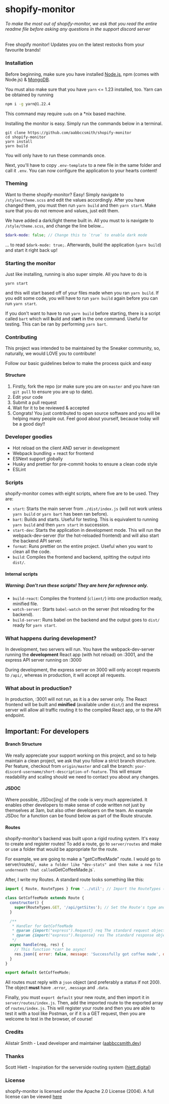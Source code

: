 # shopify-monitor

###### To make the most out of shopify-monitor, we ask that you read the entire readme file before asking any questions in the support discord server

Free shopify monitor! Updates you on the latest restocks from your favourite brands!

### Installation

Before beginning, make sure you have installed [Node.js](http://nodejs.org/), npm (comes with Node.js) & [MongoDB](https://docs.mongodb.com/manual/administration/install-community/).

You must also make sure that you have `yarn` <= 1.23 installed, too. Yarn can be obtained by running

```bash
npm i -g yarn@1.22.4
```

This command may require `sudo` on a \*nix based machine.

Installing the monitor is easy. Simply run the commands below in a terminal.

```
git clone https://github.com/aabbccsmith/shopify-monitor
cd shopify-monitor
yarn install
yarn build
```

You will only have to run these commands once.

Next, you'll have to copy `.env-template` to a new file in the same folder and call it `.env`. You can now configure the application to your hearts content!

### Theming

Want to theme shopify-monitor? Easy! Simply navigate to `/styles/theme.scss` and edit the values accordingly. After you have changed them, you must then run `yarn build` and then `yarn start`. Make sure that you do not remove and values, just edit them.

We have added a dark/light theme built in. All you must to is navigate to `/style/theme.scss`, and change the line below...

```scss
$dark-mode: false; // Change this to `true` to enable dark mode
```

... to read `$dark-mode: true;`. Afterwards, build the application (`yarn build`) and start it right back up!

### Starting the monitor

Just like installing, running is also super simple. All you have to do is

```
yarn start
```

and this will start based off of your files made when you ran `yarn build`. If you edit some code, you will have to run `yarn build` again before you can run `yarn start`.

If you don't want to have to run `yarn build` before starting, there is a script called `bart` which will **b**uild and st**art** in the one command. Useful for testing. This can be ran by performing `yarn bart`.

### Contributing

This project was intended to be maintained by the Sneaker community, so, naturally, we would LOVE you to contribute!

Follow our basic guidelines below to make the process quick and easy

#### Structure

1. Firstly, fork the repo (or make sure you are on `master` and you have ran `git pull` to ensure you are up to date).
2. Edit your code
3. Submit a pull request
4. Wait for it to be reviewed & accepted
5. Congrats! You just contributed to open source software and you will be helping many people out. Feel good about yourself, because today will be a good day!!

### Developer goodies

- Hot reload on the client AND server in development
- Webpack bundling + react for frontend
- ESNext support globally
- Husky and prettier for pre-commit hooks to ensure a clean code style
- ESLint

### Scripts

shopify-monitor comes with eight scripts, where five are to be used. They are:

- `start`: Starts the main server from `./dist/index.js` (will not work unless `yarn build` or `yarn bart` has been ran before).
- `bart`: Builds and starts. Useful for testing. This is equivalent to running `yarn build` and then `yarn start` in succession.
- `start-dev`: Starts the application in development mode. This will run the webpack-dev-server (for the hot-reloaded frontend) and will also start the backend API server.
- `format`: Runs prettier on the entire project. Useful when you want to clean all the code.
- `build`: Compiles the frontend and backend, spitting the output into `dist/`.

#### Internal scripts

##### Warning: Don't run these scripts! They are here for reference only.

- `build-react`: Compiles the frontend (`client/`) into one production ready, minified file.
- `watch-server`: Starts `babel-watch` on the server (hot reloading for the backend).
- `build-server`: Runs babel on the backend and the output goes to `dist/` ready for `yarn start`.

### What happens during development?

In development, two servers will run. You have the webpack-dev-server running the **development** React app (with hot reload) on :3001, and the express API server running on :3000

During development, the express server on 3000 will only accept requests to `/api/`, whereas in production, it will accept all requests.

### What about in production?

In production, :3001 will not run, as it is a dev server only. The React frontend will be built and **minified** (available under `dist/`) and the express server will allow all traffic routing it to the compiled React app, or to the API endpoint.

## Important: For developers

#### Branch Structure

We really appreciate your support working on this project, and so to help maintain a clean project, we ask that you follow a strict branch structure. Per feature, checkout from `origin/master` and call the branch: `your-discord-username/short-description-of-feature`. This will ensure readability and scaling should we need to contact you about any changes.

#### JSDOC

Where possible, JSDoc[ing] of the code is very much appreciated. It enables other developers to make sense of code written not just by themselves at 3am, but also other developers on the team. An example JSDoc for a function can be found below as part of the Route strucute.

#### Routes

shopify-monitor's backend was built upon a rigid routing system. It's easy to create and register routes! To add a route, go to `server/routes` and make or use a folder that would be appropriate for the route.

For example, we are going to make a "getCoffeeMade" route. I would go to server/routes/`, make a folder like "dev-stats" and then make a new file underneath that called`GetCoffeeMade.js`.

After, I write my Routes. A standard route looks something like this:

```js
import { Route, RouteTypes } from '../util'; // Import the RouteTypes (get or post, effectively) and the basic Route class

class GetCoffeeMade extends Route {
  constructor() {
    super(RouteTypes.GET, '/api/getSites'); // Set the Route's type and path
  }

  /**
   * Handler for GetCoffeeMade
   * @param {import("express").Request} req The standard request object
   * @param {import("express").Response} res The standard response object
   */
  async handle(req, res) {
    // This function *can* be async!
    res.json({ error: false, message: 'Successfully got coffee made', data: '400 Cups' });
  }
}

export default GetCoffeeMade;
```

All routes must reply with a `json` object (and preferably a status if not 200). The object **must** have `.error`, `.message` and `.data`.

Finally, you must `export default` your new route, and then import it in `server/routes/index.js`. Then, add the imported route to the exported array of `routes/index.js`. This will register your route and then you are able to test it with a tool like Postman, or if it is a GET request, then you are welcome to test in the browser, of course!

### Credits

Alistair Smith - Lead developer and maintainer ([aabbccsmith.dev](https://aabbccsmith.dev))

### Thanks

Scott Hiett - Inspiration for the serverside routing system ([hiett.digital](https://hiett.digital))

### License

shopify-monitor is licensed under the Apache 2.0 License (2004). A full license can be viewed [here](LICENSE)
